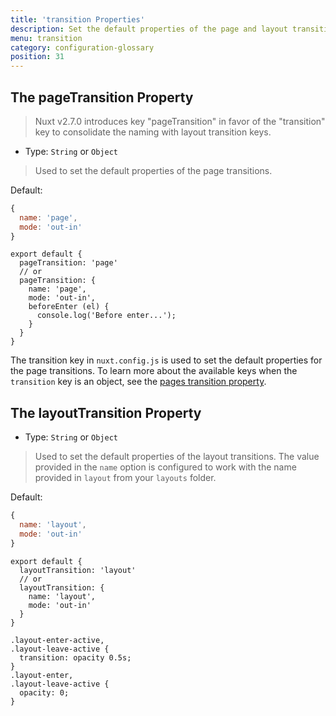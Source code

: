 ```yaml
---
title: 'transition Properties'
description: Set the default properties of the page and layout transitions.
menu: transition
category: configuration-glossary
position: 31
---
```


## The pageTransition Property

> Nuxt v2.7.0 introduces key "pageTransition" in favor of the "transition" key to consolidate the naming with layout transition keys.

- Type: `String` or `Object`

> Used to set the default properties of the page transitions.

Default:

```js
{
  name: 'page',
  mode: 'out-in'
}
```

```js{}[nuxt.config.js]
export default {
  pageTransition: 'page'
  // or
  pageTransition: {
    name: 'page',
    mode: 'out-in',
    beforeEnter (el) {
      console.log('Before enter...');
    }
  }
}
```

The transition key in `nuxt.config.js` is used to set the default properties for the page transitions. To learn more about the available keys when the `transition` key is an object, see the [pages transition property](/guides/features/transitions).

## The layoutTransition Property

- Type: `String` or `Object`

> Used to set the default properties of the layout transitions. The value provided in the `name` option is configured to work with the name provided in `layout` from your `layouts` folder.

Default:

```js
{
  name: 'layout',
  mode: 'out-in'
}
```

```js{}[nuxt.config.js]
export default {
  layoutTransition: 'layout'
  // or
  layoutTransition: {
    name: 'layout',
    mode: 'out-in'
  }
}
```

```css{}[assets/main.css]
.layout-enter-active,
.layout-leave-active {
  transition: opacity 0.5s;
}
.layout-enter,
.layout-leave-active {
  opacity: 0;
}
```
